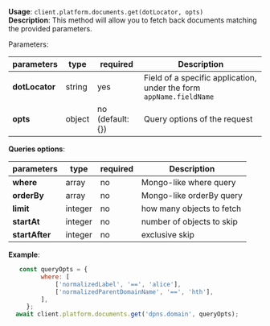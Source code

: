 **Usage**: `client.platform.documents.get(dotLocator, opts)`    
**Description**: This method will allow you to fetch back documents matching the provided parameters. 

Parameters: 

| parameters        | type    | required         | Description                                                        |  
|-------------------|---------|------------------| -------------------------------------------------------------------|
| **dotLocator**    | string  | yes              | Field of a specific application, under the form `appName.fieldName`|
| **opts**          | object  | no (default: {}) | Query options of the request                                       |

**Queries options**:

| parameters        | type    | required         | Description                                                       |  
|-------------------|---------|------------------| ------------------------------------------------------------------|
| **where**         | array   | no               | Mongo-like where query                                            |
| **orderBy**       | array   | no               | Mongo-like orderBy query                                          |
| **limit**         | integer | no               | how many objects to fetch                                         |
| **startAt**       | integer | no               | number of objects to skip                                         |
| **startAfter**    | integer | no               | exclusive skip                                                    |


**Example**: 
```js
   const queryOpts = {
         where: [
             ['normalizedLabel', '==', 'alice'],
             ['normalizedParentDomainName', '==', 'hth'],
         ],
     };
  await client.platform.documents.get('dpns.domain', queryOpts);
```
